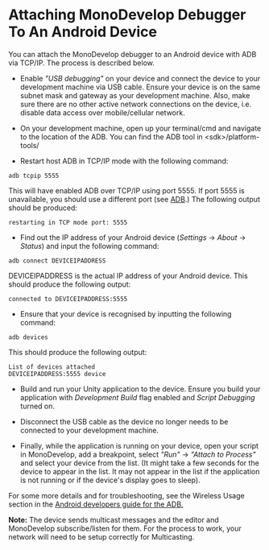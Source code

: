 # Attaching MonoDevelop Debugger To An Android Device

You can attach the MonoDevelop debugger to an Android device with ADB via TCP/IP. The process is described below.

* Enable _"USB debugging"_ on your device and connect the device to your development machine via USB cable. Ensure your device is on the same subnet mask and gateway as your development machine. Also, make sure there are no other active network connections on the device, i.e. disable data access over mobile/cellular network.

* On your development machine, open up your terminal/cmd and navigate to the location of the ADB. You can find the ADB tool in &lt;sdk&gt;/platform-tools/

* Restart host ADB in TCP/IP mode with the following command:

````
adb tcpip 5555
````
This will have enabled ADB over TCP/IP using port 5555. If port 5555 is unavailable, you should use a different port (see [ADB](http://developer.android.com/tools/help/adb.html).) The following output should be produced:

````
restarting in TCP mode port: 5555
````

* Find out the IP address of your Android device (_Settings_ -> _About_ -> _Status_) and input the following command:

````
adb connect DEVICEIPADDRESS
````
DEVICEIPADDRESS is the actual IP address of your Android device. This should produce the following output:

````
connected to DEVICEIPADDRESS:5555
````

* Ensure that your device is recognised by inputting the following command:

````
adb devices
````
This should produce the following output:

````
List of devices attached
DEVICEIPADDRESS:5555 device
````

* Build and run your Unity application to the device. Ensure you build your application with _Development Build_ flag enabled and _Script Debugging_ turned on.

* Disconnect the USB cable as the device no longer needs to be connected to your development machine.

* Finally, while the application is running on your device, open your script in MonoDevelop, add a breakpoint, select _"Run"_ -> _"Attach to Process"_ and select your device from the list. (It might take a few seconds for the device to appear in the list. It may not appear in the list if the application is not running or if the device's display goes to sleep).

For some more details and for troubleshooting, see the Wireless Usage section in the [Android developers guide for the ADB.](http://developer.android.com/tools/help/adb.html#wireless)

**Note:**
The device sends multicast messages and the editor and MonoDevelop subscribe/listen for them. For the process to work, your network will need to be setup correctly for Multicasting. 